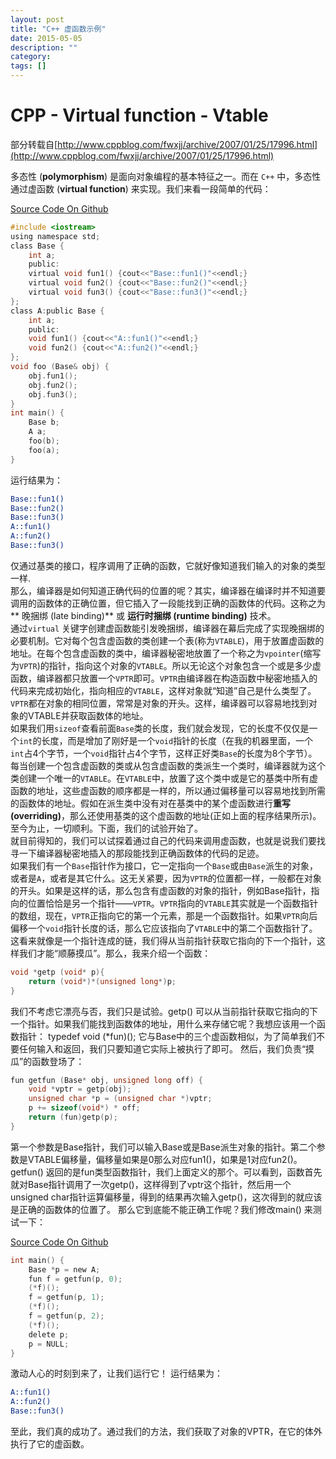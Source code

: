 ```yaml
---
layout: post
title: "C++ 虚函数示例"
date: 2015-05-05
description: ""
category: 
tags: []
---
```

# CPP - Virtual function - Vtable
部分转载自[http://www.cppblog.com/fwxjj/archive/2007/01/25/17996.html](http://www.cppblog.com/fwxjj/archive/2007/01/25/17996.html)

多态性 (**polymorphism**) 是面向对象编程的基本特征之一。而在 `C++` 中，多态性通过虚函数 (**virtual function**) 来实现。我们来看一段简单的代码：

[Source Code On Github](https://github.com/mudongliang/CppLearn/blob/master/Vtable/testvirtual.cpp)

```c
#include <iostream>
using namespace std;
class Base {
	int a;
	public:
	virtual void fun1() {cout<<"Base::fun1()"<<endl;}
	virtual void fun2() {cout<<"Base::fun2()"<<endl;}
	virtual void fun3() {cout<<"Base::fun3()"<<endl;}
};
class A:public Base {
	int a;
	public:
	void fun1() {cout<<"A::fun1()"<<endl;}
	void fun2() {cout<<"A::fun2()"<<endl;}
};
void foo (Base& obj) {
	obj.fun1();
	obj.fun2();
	obj.fun3();
}
int main() {
	Base b;
	A a;
	foo(b);
	foo(a);
}
```
运行结果为：

```sh
Base::fun1()
Base::fun2()
Base::fun3()
A::fun1()
A::fun2()
Base::fun3()
```

仅通过基类的接口，程序调用了正确的函数，它就好像知道我们输入的对象的类型一样.    
那么，编译器是如何知道正确代码的位置的呢？其实，编译器在编译时并不知道要调用的函数体的正确位置，但它插入了一段能找到正确的函数体的代码。这称之为** 晚捆绑 (late binding)** 或 **运行时捆绑 (runtime binding)** 技术。    
通过`virtual` 关键字创建虚函数能引发晚捆绑，编译器在幕后完成了实现晚捆绑的必要机制。它对每个包含虚函数的类创建一个表(称为`VTABLE`)，用于放置虚函数的地址。在每个包含虚函数的类中，编译器秘密地放置了一个称之为`vpointer`(缩写为`VPTR`)的指针，指向这个对象的`VTABLE`。所以无论这个对象包含一个或是多少虚函数，编译器都只放置一个`VPTR`即可。`VPTR`由编译器在构造函数中秘密地插入的代码来完成初始化，指向相应的`VTABLE`，这样对象就“知道”自己是什么类型了。`VPTR`都在对象的相同位置，常常是对象的开头。这样，编译器可以容易地找到对象的VTABLE并获取函数体的地址。    
如果我们用`sizeof`查看前面`Base`类的长度，我们就会发现，它的长度不仅仅是一个`int`的长度，而是增加了刚好是一个`void`指针的长度（在我的机器里面，一个`int`占4个字节，一个`void`指针占4个字节，这样正好类`Base`的长度为8个字节）。    
每当创建一个包含虚函数的类或从包含虚函数的类派生一个类时，编译器就为这个类创建一个唯一的`VTABLE`。在`VTABLE`中，放置了这个类中或是它的基类中所有虚函数的地址，这些虚函数的顺序都是一样的，所以通过偏移量可以容易地找到所需的函数体的地址。假如在派生类中没有对在基类中的某个虚函数进行**重写(overriding)**，那么还使用基类的这个虚函数的地址(正如上面的程序结果所示)。    
至今为止，一切顺利。下面，我们的试验开始了。    
就目前得知的，我们可以试探着通过自己的代码来调用虚函数，也就是说我们要找寻一下编译器秘密地插入的那段能找到正确函数体的代码的足迹。    
如果我们有一个`Base`指针作为接口，它一定指向一个`Base`或由`Base`派生的对象，或者是`A`，或者是其它什么。这无关紧要，因为`VPTR`的位置都一样，一般都在对象的开头。如果是这样的话，那么包含有虚函数的对象的指针，例如Base指针，指向的位置恰恰是另一个指针——`VPTR`。`VPTR`指向的`VTABLE`其实就是一个函数指针的数组，现在，`VPTR`正指向它的第一个元素，那是一个函数指针。如果`VPTR`向后偏移一个`void`指针长度的话，那么它应该指向了`VTABLE`中的第二个函数指针了。    
这看来就像是一个指针连成的链，我们得从当前指针获取它指向的下一个指针，这样我们才能“顺藤摸瓜”。那么，我来介绍一个函数：

```c
void *getp (void* p){
	return (void*)*(unsigned long*)p;
}
```

我们不考虑它漂亮与否，我们只是试验。getp() 可以从当前指针获取它指向的下一个指针。如果我们能找到函数体的地址，用什么来存储它呢？我想应该用一个函数指针：
typedef void (*fun)();
它与Base中的三个虚函数相似，为了简单我们不要任何输入和返回，我们只要知道它实际上被执行了即可。
然后，我们负责“摸瓜”的函数登场了：

```c
fun getfun (Base* obj, unsigned long off) {
	void *vptr = getp(obj);
	unsigned char *p = (unsigned char *)vptr;
	p += sizeof(void*) * off;
	return (fun)getp(p);
}
```

第一个参数是Base指针，我们可以输入Base或是Base派生对象的指针。第二个参数是VTABLE偏移量，偏移量如果是0那么对应fun1()，如果是1对应fun2()。getfun() 返回的是fun类型函数指针，我们上面定义的那个。可以看到，函数首先就对Base指针调用了一次getp()，这样得到了vptr这个指针，然后用一个 unsigned char指针运算偏移量，得到的结果再次输入getp()，这次得到的就应该是正确的函数体的位置了。
那么它到底能不能正确工作呢？我们修改main() 来测试一下：

[Source Code On Github](https://github.com/mudongliang/CppLearn/blob/master/Vtable/testvirtual1.cpp)

```c
int main() {
	Base *p = new A;
	fun f = getfun(p, 0);
	(*f)();
	f = getfun(p, 1);
	(*f)();
	f = getfun(p, 2);
	(*f)();
	delete p;
	p = NULL;
}
```

激动人心的时刻到来了，让我们运行它！
运行结果为：

```sh
A::fun1()
A::fun2()
Base::fun3()
```	
至此，我们真的成功了。通过我们的方法，我们获取了对象的VPTR，在它的体外执行了它的虚函数。

